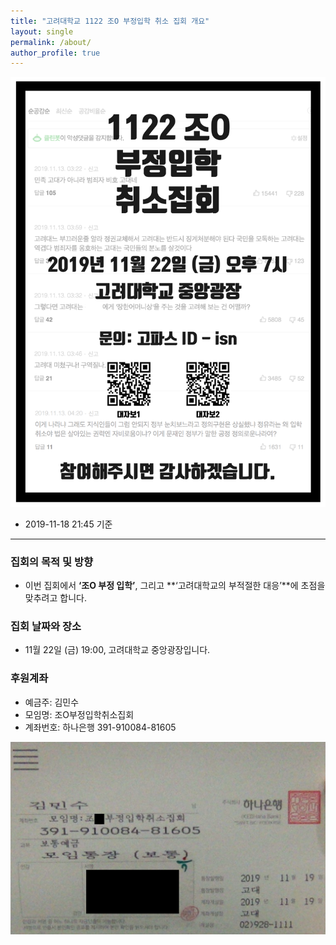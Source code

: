 ```yaml
---
title: "고려대학교 1122 조O 부정입학 취소 집회 개요"
layout: single
permalink: /about/
author_profile: true
---
```




![](/asset/image/poster01-01.png) 

* 2019-11-18 21:45 기준

----

### 집회의 목적 및 방향
* 이번 집회에서 **‘조O 부정 입학’**, 그리고 **‘고려대학교의 부적절한 대응’**에 초점을 맞추려고 합니다.


### 집회 날짜와 장소
* 11월 22일 (금) 19:00, 고려대학교 중앙광장입니다. 


### 후원계좌
* 예금주: 김민수
* 모임명: 조O부정입학취소집회
* 계좌번호: 하나은행 391-910084-81605


![](/asset/image/account.png) 
